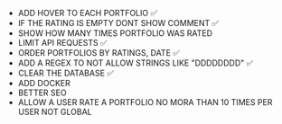 - ADD HOVER TO EACH PORTFOLIO ✅
- IF THE RATING IS EMPTY DONT SHOW COMMENT ✅
- SHOW HOW MANY TIMES PORTFOLIO WAS RATED
- LIMIT API REQUESTS ✅
- ORDER PORTFOLIOS BY RATINGS, DATE ✅
- ADD A REGEX TO NOT ALLOW STRINGS LIKE "DDDDDDDD" ✅
- CLEAR THE DATABASE ✅
- ADD DOCKER
- BETTER SEO
- ALLOW A USER RATE A PORTFOLIO NO MORA THAN 10 TIMES PER USER NOT GLOBAL
